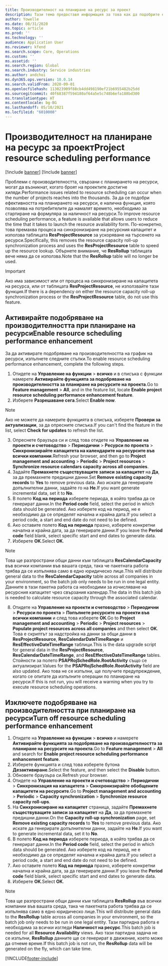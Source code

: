 ```yaml
---
title: Производителност на планиране на ресурс за проект
description: Тази тема предоставя информация за това как да подобрите ефективността на планирането на ресурси за голям брой проекти.
author: Yowelle
ms.date: 08/31/2020
ms.topic: article
ms.prod: ''
ms.technology: ''
audience: Application User
ms.reviewer: kfend
ms.search.scope: Core, Operations
ms.custom: ''
ms.assetid: ''
ms.search.region: Global
ms.search.industry: Service industries
ms.author: andchoi
ms.dyn365.ops.version: 10.0.14
ms.search.validFrom: 2020-09-01
ms.openlocfilehash: 113023909f88cb4dd498190ef21b6955482b25dd
ms.sourcegitcommit: 40f68387f594180af64a5e5c748b6efa188bd300
ms.translationtype: HT
ms.contentlocale: bg-BG
ms.lasthandoff: 05/10/2021
ms.locfileid: "6010008"
---
```

# <a name="project-resource-scheduling-performance"></a><span data-ttu-id="12dc1-103">Производителност на планиране на ресурс за проект</span><span class="sxs-lookup"><span data-stu-id="12dc1-103">Project resource scheduling performance</span></span>

[!include [banner](../includes/banner.md)]
[!include [banner](../includes/preview-banner.md)]


<span data-ttu-id="12dc1-104">Проблеми с производителността, свързани с планирането на ресурси, могат да възникнат, когато броят на проектите достигне хиляди.</span><span class="sxs-lookup"><span data-stu-id="12dc1-104">Performance issues related to resource scheduling can occur when the number of projects reaches into the thousands.</span></span> <span data-ttu-id="12dc1-105">За да се подобри ефективността на планирането на ресурси, е налична функция, която позволява на потребителите да намалят времето, необходимо за стартиране на формуляра за наличност на ресурси.</span><span class="sxs-lookup"><span data-stu-id="12dc1-105">To improve resource scheduling performance, a feature is available that allows users to reduce the time that it takes to launch the resource availability form.</span></span> <span data-ttu-id="12dc1-106">По-конкретно, това премахва процеса на синхронизиране на ресурсния капацитет и използва таблицата **ResProjectResource** за ускоряване на търсенето на ресурси.</span><span class="sxs-lookup"><span data-stu-id="12dc1-106">Specifically, this removes the resource capacity roll-up synchronization process and uses the **ResProjectResource** table to speed up the resource lookup.</span></span> <span data-ttu-id="12dc1-107">Обърнете внимание, че **ResRollup** таблицата вече няма да се използва.</span><span class="sxs-lookup"><span data-stu-id="12dc1-107">Note that the **ResRollup** table will no longer be used.</span></span>

> [!IMPORTANT]
> <span data-ttu-id="12dc1-108">Ако има зависимост или от процеса на синхронизиране на капацитета на ресурса, или от таблицата **ResProjectResource**, не използвайте тази функция.</span><span class="sxs-lookup"><span data-stu-id="12dc1-108">If there is a dependency on either the resource capacity roll-up synchronization process or the **ResProjectResource** table, do not use this feature.</span></span>

## <a name="enable-resource-scheduling-performance-enhancement"></a><span data-ttu-id="12dc1-109">Активирайте подобряване на производителността при планиране на ресурси</span><span class="sxs-lookup"><span data-stu-id="12dc1-109">Enable resource scheduling performance enhancement</span></span>
<span data-ttu-id="12dc1-110">За да активирате подобряване на производителността на график на ресурси, изпълнете следните стъпки.</span><span class="sxs-lookup"><span data-stu-id="12dc1-110">To enable resource scheduling performance enhancement, complete the following steps.</span></span>

1. <span data-ttu-id="12dc1-111">Отидете на **Управление на функции** > **всичко** и в списъка с функции намерете **Активирайте функцията за подобряване на производителността за планиране на ресурсите на проекта**.</span><span class="sxs-lookup"><span data-stu-id="12dc1-111">Go to **Feature management** > **All**, and in the feature list, locate **Enable project resource scheduling performance enhancement feature**.</span></span>
2. <span data-ttu-id="12dc1-112">Изберете **Разрешаване сега**.</span><span class="sxs-lookup"><span data-stu-id="12dc1-112">Select **Enable now**.</span></span>

> [!NOTE]
> <span data-ttu-id="12dc1-113">Ако не можете да намерите функцията в списъка, изберете **Провери за актуализации**, за да опресните списъка.</span><span class="sxs-lookup"><span data-stu-id="12dc1-113">If you can't find the feature in the list, select **Check for updates** to refresh the list.</span></span>

3. <span data-ttu-id="12dc1-114">Опреснете браузъра си и след това отидете на **Управление на проекти и счетоводство** > **Периодични** > **Ресурси по проекта** > **Синхронизирайте капацитета на календарите на ресурсите във всички компании**.</span><span class="sxs-lookup"><span data-stu-id="12dc1-114">Refresh your browser, and then go to **Project management and accounting** > **Periodic** > **Project resources** > **Synchronize resource calendars capacity across all companies**.</span></span>
4. <span data-ttu-id="12dc1-115">Задайте **Премахнете съществуващите записи за капацитет** на **Да**, за да премахнете предишни данни.</span><span class="sxs-lookup"><span data-stu-id="12dc1-115">Set **Remove existing capacity records** to **Yes** to remove previous data.</span></span> <span data-ttu-id="12dc1-116">Ако искате да генерирате допълнителни данни, задайте го на **Не**.</span><span class="sxs-lookup"><span data-stu-id="12dc1-116">If you want generate incremental data, set it to **No**.</span></span>
5. <span data-ttu-id="12dc1-117">В полето **Код на периода** изберете периода, в който трябва да се генерират данни.</span><span class="sxs-lookup"><span data-stu-id="12dc1-117">In the **Period code** field, select the period in which data should be generated.</span></span> <span data-ttu-id="12dc1-118">Ако изберете код на период, не е необходимо да се определят начална и крайна дата.</span><span class="sxs-lookup"><span data-stu-id="12dc1-118">If you select a period code, a start and end date do not need to be defined.</span></span>
6. <span data-ttu-id="12dc1-119">Ако оставите полето **Код на периода** празно, изберете конкретни начална и крайна дата, за да генерирате данни.</span><span class="sxs-lookup"><span data-stu-id="12dc1-119">If you leave the **Period code** field blank, select specific start and end dates to generate data.</span></span>
7. <span data-ttu-id="12dc1-120">Изберете **OK**.</span><span class="sxs-lookup"><span data-stu-id="12dc1-120">Select **OK**.</span></span>

 > [!NOTE]
 > <span data-ttu-id="12dc1-121">Това ще разпространи общи данни към таблицата **ResCalendarCapacity** във всички компании във вашата среда, така че пакетната работа трябва да се изпълнява само в едно юридическо лице.</span><span class="sxs-lookup"><span data-stu-id="12dc1-121">This will distribute general data to the **ResCalendarCapacity** table across all companies in your environment, so the batch job only needs to be run in one legal entity.</span></span> <span data-ttu-id="12dc1-122">Данните в тази пакетна работа са необходими за изчисляване на ресурсния капацитет чрез свързания календар.</span><span class="sxs-lookup"><span data-stu-id="12dc1-122">The data in this batch job is needed to calculate resource capacity through the associated calendar.</span></span>

8. <span data-ttu-id="12dc1-123">Отидете на **Управление на проекти и счетоводство** > **Периодични** > **Ресурси по проекта** > **Попълнете ресурсите на проекти във всички компании** и след това изберете **ОК**.</span><span class="sxs-lookup"><span data-stu-id="12dc1-123">Go to **Project management and accounting** > **Periodic** > **Project resources** > **Populate project resources across all companies** and then select **OK**.</span></span> <span data-ttu-id="12dc1-124">Това е скриптът за надстройка на данни за общи данни в **ResProjectResource**, **ResCalendarDateTimeRange** и **ResEffectiveDateTimeRange** таблици.</span><span class="sxs-lookup"><span data-stu-id="12dc1-124">This is the data upgrade script for general data in the **ResProjectResource**, **ResCalendarDateTimeRange**, and **ResEffectiveDateTimeRange** tables.</span></span> <span data-ttu-id="12dc1-125">Стойности за полето **PSAPRojSchedRole.RootActivity** също се актуализират.</span><span class="sxs-lookup"><span data-stu-id="12dc1-125">Values for the **PSAPRojSchedRole.RootActivity** field are also updated.</span></span> <span data-ttu-id="12dc1-126">Ако това не се изпълни, ще получите предупреждение, когато се опитате да изпълните операции по планиране на ресурси.</span><span class="sxs-lookup"><span data-stu-id="12dc1-126">If this is not run, you will receive a warning when you try to execute resource scheduling operations.</span></span>
 
## <a name="turn-off-resource-scheduling-performance-enhancement"></a><span data-ttu-id="12dc1-127">Изключете подобряване на производителността при планиране на ресурси</span><span class="sxs-lookup"><span data-stu-id="12dc1-127">Turn off resource scheduling performance enhancement</span></span>

1. <span data-ttu-id="12dc1-128">Отидете на **Управление на функции** > **всичко** и намерете **Активирайте функцията за подобряване на производителността за планиране на ресурсите на проекта**.</span><span class="sxs-lookup"><span data-stu-id="12dc1-128">Go to **Feature management** > **All**  and search for **Enable project resource scheduling performance enhancement feature**.</span></span>
2. <span data-ttu-id="12dc1-129">Изберете функцията и след това изберете бутона **Дезактивиране**.</span><span class="sxs-lookup"><span data-stu-id="12dc1-129">Select the feature, and then select the **Disable** button.</span></span>
3. <span data-ttu-id="12dc1-130">Обновете браузъра си.</span><span class="sxs-lookup"><span data-stu-id="12dc1-130">Refresh your browser.</span></span>
4. <span data-ttu-id="12dc1-131">Отидете на **Управление на проекти и счетоводство** > **Периодични** > **Синхронизация на капацитета** > **Синхронизирайте обобщените капацитети на ресурсите**.</span><span class="sxs-lookup"><span data-stu-id="12dc1-131">Go to **Project management and accounting** > **Periodic** > **Capacity synchronization** > **Synchronize resource capacity roll-ups**.</span></span>
5. <span data-ttu-id="12dc1-132">На **Синхронизиране на капацитет** страница, задайте **Премахнете съществуващите записи за капацитет** на **Да**, за да премахнете предишни данни.</span><span class="sxs-lookup"><span data-stu-id="12dc1-132">On the **Capacity roll-up synchronization** page, set **Remove existing capacity records** to **Yes** to remove previous data.</span></span> <span data-ttu-id="12dc1-133">Ако искате да генерирате допълнителни данни, задайте на **Не**.</span><span class="sxs-lookup"><span data-stu-id="12dc1-133">If you want to generate incremental data, set it to **No**.</span></span>
6. <span data-ttu-id="12dc1-134">В полето **Код на периода** изберете периода, в който трябва да се генерират данни.</span><span class="sxs-lookup"><span data-stu-id="12dc1-134">In the **Period code** field, select the period in which data should be generated.</span></span> <span data-ttu-id="12dc1-135">Ако изберете код на период, не е необходимо да се определят начална и крайна дата.</span><span class="sxs-lookup"><span data-stu-id="12dc1-135">If you select a period code, a start and end date do not need to be defined.</span></span>
7. <span data-ttu-id="12dc1-136">Ако оставите полето **Код на периода** празно, изберете конкретни начална и крайна дата, за да генерирате данни.</span><span class="sxs-lookup"><span data-stu-id="12dc1-136">If you leave the **Period code** field blank, select specific start and end dates to generate data.</span></span>
8. <span data-ttu-id="12dc1-137">Изберете **OK**.</span><span class="sxs-lookup"><span data-stu-id="12dc1-137">Select **OK**.</span></span>

> [!NOTE]
> <span data-ttu-id="12dc1-138">Това ще разпространи общи данни към таблицата **ResRollup** във всички компании във вашата среда, така че пакетната работа трябва да се изпълнява само в едно юридическо лице.</span><span class="sxs-lookup"><span data-stu-id="12dc1-138">This will distribute general data to the **ResRollup** table across all companies in your environment, so the batch job only needs to be run in one legal entity.</span></span> <span data-ttu-id="12dc1-139">Тази партидна работа е необходима за всички изгледи **Наличност на ресурс**.</span><span class="sxs-lookup"><span data-stu-id="12dc1-139">This batch job is needed for all **Resource Availability** views.</span></span> <span data-ttu-id="12dc1-140">Ако тази партидна задача не се изпълни, **ResRollup** данните ще се генерират в движение, което може да отнеме време.</span><span class="sxs-lookup"><span data-stu-id="12dc1-140">If this batch job is not run, the **ResRollup** data will be generated on the fly, which can take time.</span></span>


[!INCLUDE[footer-include](../includes/footer-banner.md)]